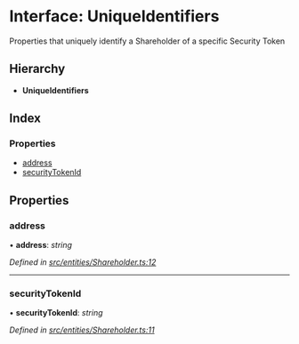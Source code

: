 # Interface: UniqueIdentifiers

Properties that uniquely identify a Shareholder of a specific Security Token

## Hierarchy

- **UniqueIdentifiers**

## Index

### Properties

- [address](_entities_shareholder_.uniqueidentifiers.md#address)
- [securityTokenId](_entities_shareholder_.uniqueidentifiers.md#securitytokenid)

## Properties

### address

• **address**: _string_

_Defined in [src/entities/Shareholder.ts:12](https://github.com/PolymathNetwork/polymath-sdk/blob/d80c6e9/src/entities/Shareholder.ts#L12)_

---

### securityTokenId

• **securityTokenId**: _string_

_Defined in [src/entities/Shareholder.ts:11](https://github.com/PolymathNetwork/polymath-sdk/blob/d80c6e9/src/entities/Shareholder.ts#L11)_
